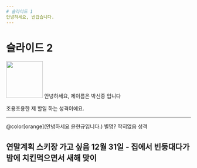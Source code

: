 ```yaml
---
# 슬라이드 1
안녕하세요, 반갑습니다.
---
```

# 슬라이드 2
<img src="/img/assets/sjpark/test.jpg" width="100" height="100">
안녕하세요, 제이름은 박신종 입니다

조용조용한 제 할일 하는 성격이에요. 

---

@color[orange](안녕하세요 윤현규입니다.)
별명? 딱히없음
성격 

연말계획 스키장 가고 싶음 
12월 31일 - 집에서 빈둥대다가 밤에 치킨먹으면서 새해 맞이
---

